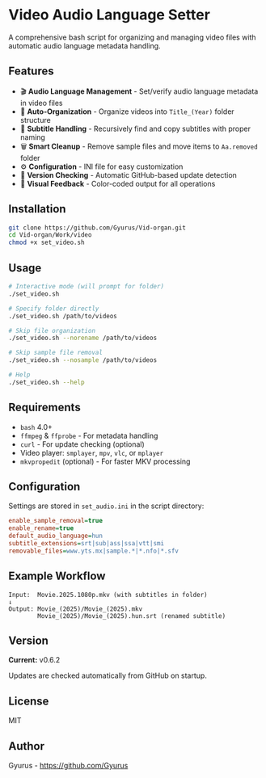# Video Audio Language Setter

A comprehensive bash script for organizing and managing video files with automatic audio language metadata handling.

## Features

- 🎬 **Audio Language Management** - Set/verify audio language metadata in video files
- 📁 **Auto-Organization** - Organize videos into `Title_(Year)` folder structure
- 📝 **Subtitle Handling** - Recursively find and copy subtitles with proper naming
- 🗑️ **Smart Cleanup** - Remove sample files and move items to `Aa.removed` folder
- ⚙️ **Configuration** - INI file for easy customization
- 🔄 **Version Checking** - Automatic GitHub-based update detection
- 🎨 **Visual Feedback** - Color-coded output for all operations

## Installation

```bash
git clone https://github.com/Gyurus/Vid-organ.git
cd Vid-organ/Work/video
chmod +x set_video.sh
```

## Usage

```bash
# Interactive mode (will prompt for folder)
./set_video.sh

# Specify folder directly
./set_video.sh /path/to/videos

# Skip file organization
./set_video.sh --norename /path/to/videos

# Skip sample file removal
./set_video.sh --nosample /path/to/videos

# Help
./set_video.sh --help
```

## Requirements

- `bash` 4.0+
- `ffmpeg` & `ffprobe` - For metadata handling
- `curl` - For update checking (optional)
- Video player: `smplayer`, `mpv`, `vlc`, or `mplayer`
- `mkvpropedit` (optional) - For faster MKV processing

## Configuration

Settings are stored in `set_audio.ini` in the script directory:

```ini
enable_sample_removal=true
enable_rename=true
default_audio_language=hun
subtitle_extensions=srt|sub|ass|ssa|vtt|smi
removable_files=www.yts.mx|sample.*|*.nfo|*.sfv
```

## Example Workflow

```
Input:  Movie.2025.1080p.mkv (with subtitles in folder)
↓
Output: Movie_(2025)/Movie_(2025).mkv
        Movie_(2025)/Movie_(2025).hun.srt (renamed subtitle)
```

## Version

**Current:** v0.6.2

Updates are checked automatically from GitHub on startup.

## License

MIT

## Author

Gyurus - https://github.com/Gyurus
